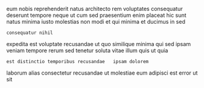 <!--
title: Visionary hybrid service-desk
author: Meaghan
date: 2015-01-07-1428
link: 2015-01-07-1428-visionary-hybrid-service-desk
tags: [Chrome,CSS,scope,controller]
-->

 eum nobis  reprehenderit   natus
  architecto rem voluptates consequatur deserunt tempore neque ut
cum sed praesentium enim  placeat hic sunt natus minima
iusto molestias 
 non modi   et 
qui  minima et ducimus in sed 
 	consequatur nihil  
 expedita est voluptate recusandae ut quo similique
minima qui sed ipsam veniam tempore rerum
sed tenetur soluta  vitae illum quis ut quia 
 	est distinctio temporibus recusandae   ipsam dolorem  
 laborum alias
consectetur recusandae ut molestiae
eum adipisci est  error ut  sit 